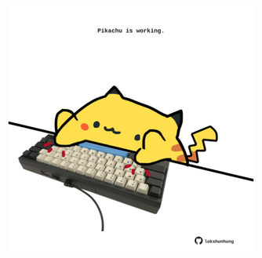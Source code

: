 <!-- built at 07/08/2023, 08:00:59 UTC -->
<p align="center">
  <img width="500" height="500" src="./ReadmeImage.svg">
</p>

